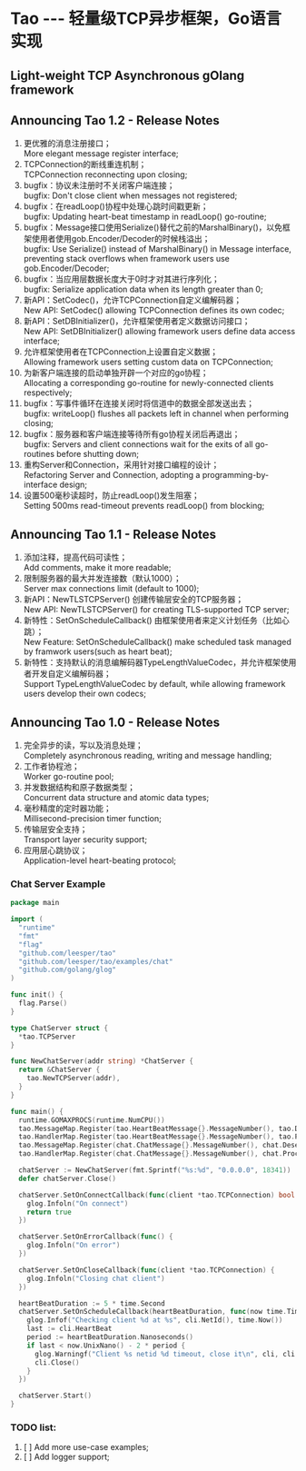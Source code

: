 Tao --- 轻量级TCP异步框架，Go语言实现
===========================================

## Light-weight TCP Asynchronous gOlang framework

Announcing Tao 1.2 - Release Notes
--------
1. 更优雅的消息注册接口；<br/>
More elegant message register interface;
2. TCPConnection的断线重连机制；<br/>
TCPConnection reconnecting upon closing;
3. bugfix：协议未注册时不关闭客户端连接；<br/>
bugfix: Don't close client when messages not registered;
4. bugfix：在readLoop()协程中处理心跳时间戳更新；<br/>
bugfix: Updating heart-beat timestamp in readLoop() go-routine;
5. bugfix：Message接口使用Serialize()替代之前的MarshalBinary()，以免框架使用者使用gob.Encoder/Decoder的时候栈溢出；<br/>
bugfix: Use Serialize() instead of MarshalBinary() in Message interface, preventing stack overflows when framework users use gob.Encoder/Decoder;
6. bugfix：当应用层数据长度大于0时才对其进行序列化；<br/>
bugfix: Serialize application data when its length greater than 0;
7. 新API：SetCodec()，允许TCPConnection自定义编解码器；<br/>
New API: SetCodec() allowing TCPConnection defines its own codec;
8. 新API：SetDBInitializer()，允许框架使用者定义数据访问接口；<br/>
New API: SetDBInitializer() allowing framework users define data access interface;
9. 允许框架使用者在TCPConnection上设置自定义数据；<br/>
Allowing framework users setting custom data on TCPConnection;
10. 为新客户端连接的启动单独开辟一个对应的go协程；<br/>
Allocating a corresponding go-routine for newly-connected clients respectively;
11. bugfix：写事件循环在连接关闭时将信道中的数据全部发送出去；<br/>
bugfix: writeLoop() flushes all packets left in channel when performing closing;
12. bugfix：服务器和客户端连接等待所有go协程关闭后再退出；<br/>
bugfix: Servers and client connections wait for the exits of all go-routines before shutting down;
13. 重构Server和Connection，采用针对接口编程的设计；<br/>
Refactoring Server and Connection, adopting a programming-by-interface design;
14. 设置500毫秒读超时，防止readLoop()发生阻塞；<br/>
Setting 500ms read-timeout prevents readLoop() from blocking;

Announcing Tao 1.1 - Release Notes
--------
1. 添加注释，提高代码可读性；<br/>
Add comments, make it more readable;
2. 限制服务器的最大并发连接数（默认1000）；<br/>
Server max connections limit (default to 1000);
3. 新API：NewTLSTCPServer() 创建传输层安全的TCP服务器；<br/>
New API: NewTLSTCPServer() for creating TLS-supported TCP server;
4. 新特性：SetOnScheduleCallback() 由框架使用者来定义计划任务（比如心跳）；<br/>
New Feature: SetOnScheduleCallback() make scheduled task managed by framwork users(such as heart beat);
5. 新特性：支持默认的消息编解码器TypeLengthValueCodec，并允许框架使用者开发自定义编解码器； <br/>
Support TypeLengthValueCodec by default, while allowing framework users develop  their own codecs;

Announcing Tao 1.0 - Release Notes
--------
1. 完全异步的读，写以及消息处理；<br/>
Completely asynchronous reading, writing and message handling;
2. 工作者协程池；<br/>
Worker go-routine pool;
3. 并发数据结构和原子数据类型；<br/>
Concurrent data structure and atomic data types;
4. 毫秒精度的定时器功能；<br/>
Millisecond-precision timer function;
5. 传输层安全支持；<br/>
Transport layer security support;
6. 应用层心跳协议；<br/>
Application-level heart-beating protocol;

### Chat Server Example

```go
package main

import (
  "runtime"
  "fmt"
  "flag"
  "github.com/leesper/tao"
  "github.com/leesper/tao/examples/chat"
  "github.com/golang/glog"
)

func init() {
  flag.Parse()
}

type ChatServer struct {
  *tao.TCPServer
}

func NewChatServer(addr string) *ChatServer {
  return &ChatServer {
    tao.NewTCPServer(addr),
  }
}

func main() {
  runtime.GOMAXPROCS(runtime.NumCPU())
  tao.MessageMap.Register(tao.HeartBeatMessage{}.MessageNumber(), tao.DeserializeHeartBeatMessage)
  tao.HandlerMap.Register(tao.HeartBeatMessage{}.MessageNumber(), tao.ProcessHeartBeatMessage)
  tao.MessageMap.Register(chat.ChatMessage{}.MessageNumber(), chat.DeserializeChatMessage)
  tao.HandlerMap.Register(chat.ChatMessage{}.MessageNumber(), chat.ProcessChatMessage)

  chatServer := NewChatServer(fmt.Sprintf("%s:%d", "0.0.0.0", 18341))
  defer chatServer.Close()

  chatServer.SetOnConnectCallback(func(client *tao.TCPConnection) bool {
    glog.Infoln("On connect")
    return true
  })

  chatServer.SetOnErrorCallback(func() {
    glog.Infoln("On error")
  })

  chatServer.SetOnCloseCallback(func(client *tao.TCPConnection) {
    glog.Infoln("Closing chat client")
  })

  heartBeatDuration := 5 * time.Second
  chatServer.SetOnScheduleCallback(heartBeatDuration, func(now time.Time, cli *tao.TCPConnection) {
    glog.Infof("Checking client %d at %s", cli.NetId(), time.Now())
    last := cli.HeartBeat
    period := heartBeatDuration.Nanoseconds()
    if last < now.UnixNano() - 2 * period {
      glog.Warningf("Client %s netid %d timeout, close it\n", cli, cli.NetId())
      cli.Close()
    }
  })

  chatServer.Start()
}
```



### TODO list:    
1.  [ ] Add more use-case examples;    
2.  [ ] Add logger support;
